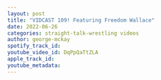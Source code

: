 ```yaml
---
layout: post
title: "VIDCAST 109! Featuring Freedom Wallace"
date: 2022-06-26
categories: straight-talk-wrestling videos
author: george-mckay
spotify_track_id: 
youtube_video_id: DqPpQaTtZLA
apple_track_id: 
youtube_metadata: 
---
```

